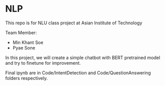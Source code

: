 # NLP

This repo is for NLU class project at Asian Institute of Technology 

Team Member:
 - Min Khant Soe
 - Pyae Sone

In this project, we will create a simple chatbot with BERT pretrained model and try to finetune for improvement.

Final ipynb are in Code/IntentDetection and Code/QuestionAnswering folders respectively. 
